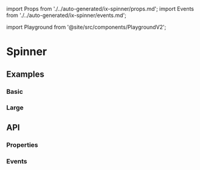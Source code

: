 import Props from './../auto-generated/ix-spinner/props.md';
import Events from './../auto-generated/ix-spinner/events.md';

import Playground from '@site/src/components/PlaygroundV2';

# Spinner

## Examples

### Basic

<Playground
  name="spinner" 
  height="5rem"
  examplesByName>
</Playground>

### Large

<Playground
  name="spinner-large" 
  height="16rem"
  hideInitalCodePreview
  examplesByName>
</Playground>

## API

### Properties

<Props />

### Events

<Events />
